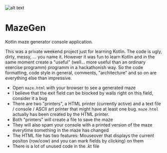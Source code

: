 
![alt text](http://abload.de/img/mazegenlogon0by1.jpg "MazeGen Logo")


# MazeGen

Kotlin maze generator console application. 

This was a private weekend project just for learning Kotlin. The code is ugly, dirty, messy, ... you name it. However it was fun to learn Kotlin and in the same moment create a "useful" (well... more useful than an ordinary exercise programm) programm in a hackathonish way. So the code formatting, code style in general, comments, "architecture" and so on are everything else than impressive.

* Open `maze.html` with your browser to see a generated maze
* I believe that the exit field can be blocked by walls right on this field, consider it a bug
* There are two "printers", a HTML printer (currently active) and a text file / console / ASCII art printer that might have at least one bug. `maze.html` actually has been created by the HTML printer.
* Both "printers" will create a file to save the maze
* They will also spam your console with a printed version of the maze everytime something in the maze has changed
* The HTML file has two features: Mouseover that displays the current positon (row/cow) and you can mark fields by clicking) on them
* There is a lot of unused code in the .kt file
